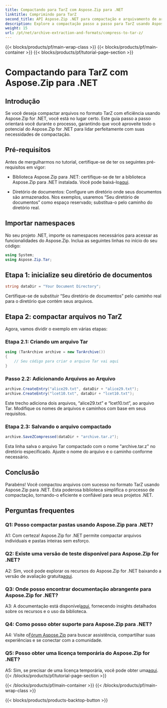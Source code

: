 ```yaml
---
title: Compactando para TarZ com Aspose.Zip para .NET
linktitle: Comprimindo para TarZ
second_title: API Aspose.Zip .NET para compactação e arquivamento de arquivos
description: Explore a compactação passo a passo para TarZ usando Aspose.Zip para .NET. Manipulação eficiente de arquivos para seus projetos .NET.
weight: 15
url: /pt/net/archive-extraction-and-formats/compress-to-tar-z/
---
```


{{< blocks/products/pf/main-wrap-class >}}
{{< blocks/products/pf/main-container >}}
{{< blocks/products/pf/tutorial-page-section >}}

# Compactando para TarZ com Aspose.Zip para .NET

## Introdução

Se você deseja compactar arquivos no formato TarZ com eficiência usando Aspose.Zip for .NET, você está no lugar certo. Este guia passo a passo orientará você durante o processo, garantindo que você aproveite todo o potencial do Aspose.Zip for .NET para lidar perfeitamente com suas necessidades de compactação.

## Pré-requisitos

Antes de mergulharmos no tutorial, certifique-se de ter os seguintes pré-requisitos em vigor:

-  Biblioteca Aspose.Zip para .NET: certifique-se de ter a biblioteca Aspose.Zip para .NET instalada. Você pode baixá-lo[aqui](https://releases.aspose.com/zip/net/).

- Diretório de documentos: Configure um diretório onde seus documentos são armazenados. Nos exemplos, usaremos “Seu diretório de documentos” como espaço reservado; substitua-o pelo caminho do diretório real.

## Importar namespaces

No seu projeto .NET, importe os namespaces necessários para acessar as funcionalidades do Aspose.Zip. Inclua as seguintes linhas no início do seu código:

```csharp
using System;
using Aspose.Zip.Tar;
```

## Etapa 1: inicialize seu diretório de documentos

```csharp
string dataDir = "Your Document Directory";
```

Certifique-se de substituir “Seu diretório de documentos” pelo caminho real para o diretório que contém seus arquivos.

## Etapa 2: compactar arquivos no TarZ

Agora, vamos dividir o exemplo em várias etapas:

### Etapa 2.1: Criando um arquivo Tar

```csharp
using (TarArchive archive = new TarArchive())
{
    // Seu código para criar o arquivo Tar vai aqui
}
```

### Passo 2.2: Adicionando Arquivos ao Arquivo

```csharp
archive.CreateEntry("alice29.txt", dataDir + "alice29.txt");
archive.CreateEntry("lcet10.txt", dataDir + "lcet10.txt");
```

Este trecho adiciona dois arquivos, “alice29.txt” e “lcet10.txt”, ao arquivo Tar. Modifique os nomes de arquivos e caminhos com base em seus requisitos.

### Etapa 2.3: Salvando o arquivo compactado

```csharp
archive.SaveZCompressed(dataDir + "archive.tar.z");
```

Esta linha salva o arquivo Tar compactado com o nome "archive.tar.z" no diretório especificado. Ajuste o nome do arquivo e o caminho conforme necessário.

## Conclusão

Parabéns! Você compactou arquivos com sucesso no formato TarZ usando Aspose.Zip para .NET. Esta poderosa biblioteca simplifica o processo de compactação, tornando-o eficiente e confiável para seus projetos .NET.

## Perguntas frequentes

### Q1: Posso compactar pastas usando Aspose.Zip para .NET?

A1: Com certeza! Aspose.Zip for .NET permite compactar arquivos individuais e pastas inteiras sem esforço.

### Q2: Existe uma versão de teste disponível para Aspose.Zip for .NET?

 A2: Sim, você pode explorar os recursos do Aspose.Zip for .NET baixando a versão de avaliação gratuita[aqui](https://releases.aspose.com/).

### Q3: Onde posso encontrar documentação abrangente para Aspose.Zip for .NET?

 A3: A documentação está disponível[aqui](https://reference.aspose.com/zip/net/), fornecendo insights detalhados sobre os recursos e o uso da biblioteca.

### Q4: Como posso obter suporte para Aspose.Zip para .NET?

 A4: Visite o[Fórum Aspose.Zip](https://forum.aspose.com/c/zip/37) para buscar assistência, compartilhar suas experiências e se conectar com a comunidade.

### Q5: Posso obter uma licença temporária do Aspose.Zip for .NET?

A5: Sim, se precisar de uma licença temporária, você pode obter uma[aqui](https://purchase.aspose.com/temporary-license/).
{{< /blocks/products/pf/tutorial-page-section >}}

{{< /blocks/products/pf/main-container >}}
{{< /blocks/products/pf/main-wrap-class >}}

{{< blocks/products/products-backtop-button >}}
